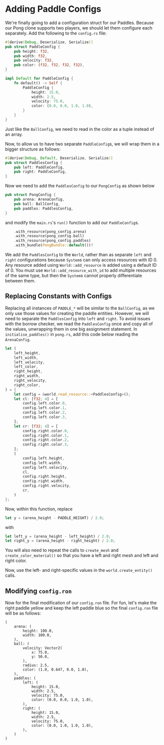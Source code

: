 # Adding Paddle Configs

We're finally going to add a configuration struct for our Paddles. Because our Pong clone supports two
players, we should let them configure each separately. Add the following to the `config.rs` file:

```rust
#[derive(Debug, Deserialize, Serialize)]
pub struct PaddleConfig {
    pub height: f32,
    pub width: f32,
    pub velocity: f32,
    pub color: (f32, f32, f32, f32),
}

impl Default for PaddleConfig {
    fn default() -> Self {
        PaddleConfig {
            height: 15.0,
            width: 2.5,
            velocity: 75.0,
            color: (0.0, 0.0, 1.0, 1.0),
        }
    }
}
```

Just like the `BallConfig`, we need to read in the color as a tuple instead of an array.

Now, to allow us to have two separate `PaddleConfig`s, we will wrap them in a bigger structure as follows:

```rust
#[derive(Debug, Default, Deserialize, Serialize)]
pub struct PaddlesConfig {
    pub left: PaddleConfig,
    pub right: PaddleConfig,
}
```

Now we need to add the `PaddlesConfig` to our `PongConfig` as shown below

```rust
pub struct PongConfig {
    pub arena: ArenaConfig,
    pub ball: BallConfig,
    pub paddles: PaddlesConfig,
}
```

and modify the `main.rs`'s `run()` function to add our `PaddleConfig`s.

```rust
    .with_resource(pong_config.arena)
    .with_resource(pong_config.ball)
    .with_resource(pong_config.paddles)
    .with_bundle(PongBundle::default())?
```

We add the `PaddlesConfig` to the `World`, rather than as separate `left` and `right` configurations because
`System`s can only access resources with ID 0. Any resource added using `World::add_resource`
is added using a default ID of 0. You must use `World::add_resource_with_id` to add multiple
resources of the same type, but then the `System`s cannot properly differentiate between them.

## Replacing Constants with Configs

Replacing all instances of `PADDLE_*` will be similar to the `BallConfig`, as we only use those values for
creating the paddle entities. However, we will need to separate the `PaddlesConfig` into `left` and `right`.
To avoid issues with the borrow checker, we read the `PaddlesConfig` once and copy all of the values,
unwrapping them in one big assignment statement.
In `initialise_paddles()` in `pong.rs`, add this code below reading the `ArenaConfig`.

```rust
let (
    left_height,
    left_width,
    left_velocity,
    left_color,
    right_height,
    right_width,
    right_velocity,
    right_color,
) = {
    let config = &world.read_resource::<PaddlesConfig>();
    let cl: [f32; 4] = [
        config.left.color.0,
        config.left.color.1,
        config.left.color.2,
        config.left.color.3,
    ];
    let cr: [f32; 4] = [
        config.right.color.0,
        config.right.color.1,
        config.right.color.2,
        config.right.color.3,
    ];
    (
        config.left.height,
        config.left.width,
        config.left.velocity,
        cl,
        config.right.height,
        config.right.width,
        config.right.velocity,
        cr,
    )
};
```

Now, within this function, replace

```rust
let y = (arena_height - PADDLE_HEIGHT) / 2.0;
```

with

```rust
let left_y = (arena_height - left_height) / 2.0;
let right_y = (arena_height - right_height) / 2.0;
```

You will also need to repeat the calls to `create_mesh` and
`create_color_material()` so that you have a left and right mesh and left
and right color.

Now, use the left- and right-specific values in  the `world.create_entity()`
calls.

## Modifying `config.ron`

Now for the final modification of our `config.ron` file. For fun, let's make the right paddle yellow and
keep the left paddle blue so the final `config.ron` file will be as follows:

```ignore
(
    arena: (
        height: 100.0,
        width: 100.0,
    ),
    ball: (
        velocity: Vector2(
            x: 75.0,
            y: 50.0,
        ),
        radius: 2.5,
        color: (1.0, 0.647, 0.0, 1.0),
    ),
    paddles: (
        left: (
            height: 15.0,
            width: 2.5,
            velocity: 75.0,
            color: (0.0, 0.0, 1.0, 1.0),
        ),
        right: (
            height: 15.0,
            width: 2.5,
            velocity: 75.0,
            color: (0.0, 1.0, 1.0, 1.0),
        ),
    )
)
```
